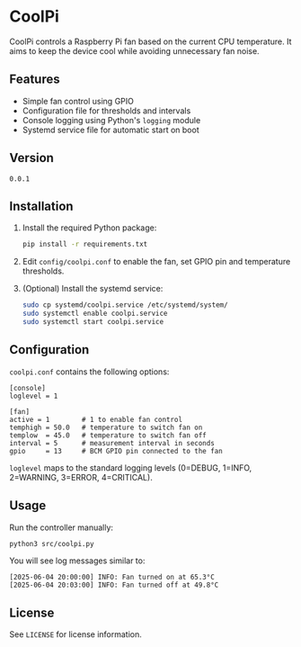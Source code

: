 # CoolPi

CoolPi controls a Raspberry Pi fan based on the current CPU temperature. It aims to keep the device cool while avoiding unnecessary fan noise.

## Features

* Simple fan control using GPIO
* Configuration file for thresholds and intervals
* Console logging using Python's `logging` module
* Systemd service file for automatic start on boot

## Version

`0.0.1`

## Installation

1. Install the required Python package:

   ```bash
   pip install -r requirements.txt
   ```
2. Edit `config/coolpi.conf` to enable the fan, set GPIO pin and temperature thresholds.

3. (Optional) Install the systemd service:
   ```bash
   sudo cp systemd/coolpi.service /etc/systemd/system/
   sudo systemctl enable coolpi.service
   sudo systemctl start coolpi.service
   ```

## Configuration

`coolpi.conf` contains the following options:

```
[console]
loglevel = 1

[fan]
active = 1        # 1 to enable fan control
temphigh = 50.0   # temperature to switch fan on
templow  = 45.0   # temperature to switch fan off
interval = 5      # measurement interval in seconds
gpio     = 13     # BCM GPIO pin connected to the fan
```

`loglevel` maps to the standard logging levels (0=DEBUG, 1=INFO, 2=WARNING, 3=ERROR, 4=CRITICAL).

## Usage

Run the controller manually:

```bash
python3 src/coolpi.py
```

You will see log messages similar to:

```
[2025-06-04 20:00:00] INFO: Fan turned on at 65.3°C
[2025-06-04 20:03:00] INFO: Fan turned off at 49.8°C
```

## License

See `LICENSE` for license information.
